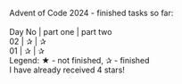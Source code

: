 Advent of Code 2024 - finished tasks so far:<br>
<br>
Day No | part one | part two<br> 
02     |     ✰   |     ✰ <br>
01     |     ✰   |     ✰ <br>
Legend: ★ - not finished, ✰ - finished<br> 
I have already received 4 stars!<br>